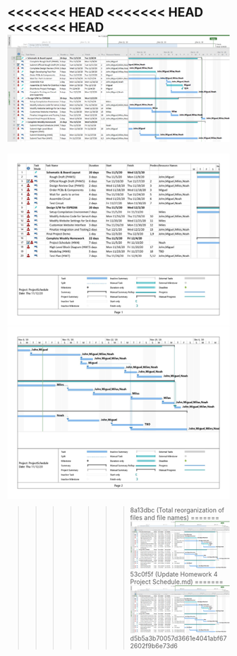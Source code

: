 <<<<<<< HEAD
<<<<<<< HEAD
<<<<<<< HEAD
![](./imgs/ProjectSchedule.png)
=======
![](./imgs/ProjectSchedule-page-001b.jpg)
![](./imgs/ProjectSchedule-page-002b.jpg)
>>>>>>> 8a13dbc (Total reorganization of files and file names)
=======
![](./imgs/ProjectSchedule.png)
>>>>>>> 53c0f5f (Update Homework 4 Project Schedule.md)
=======
![](./imgs/ProjectSchedule.png)
>>>>>>> d5b5a3b70057d3661e4041abf672602f9b6e73d6
